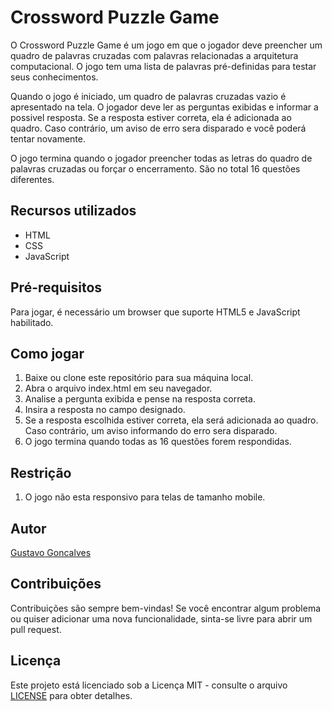 <h1>Crossword Puzzle Game</h1>

<p>O Crossword Puzzle Game é um jogo em que o jogador deve preencher um quadro de palavras cruzadas com palavras relacionadas a arquitetura computacional. O jogo tem uma lista de palavras pré-definidas para testar seus conhecimentos.</p>
<p>Quando o jogo é iniciado, um quadro de palavras cruzadas vazio é apresentado na tela. O jogador deve ler as perguntas exibidas e informar a possivel resposta. Se a resposta estiver correta, ela é adicionada ao quadro. Caso contrário, um aviso de erro sera disparado e você poderá tentar novamente.</p>
<p>O jogo termina quando o jogador preencher todas as letras do quadro de palavras cruzadas ou forçar o encerramento. São no total 16 questões diferentes.</p>

<h2>Recursos utilizados</h2>
<ul>
  <li>HTML</li>
  <li>CSS</li>
  <li>JavaScript</li>
</ul>

<h2>Pré-requisitos</h2>
<p>Para jogar, é necessário um browser que suporte HTML5 e JavaScript habilitado.</p>

<h2>Como jogar</h2>
<ol>
  <li>Baixe ou clone este repositório para sua máquina local.</li>
  <li>Abra o arquivo index.html em seu navegador.</li>
  <li>Analise a pergunta exibida e pense na resposta correta.</li>
  <li>Insira a resposta no campo designado.</li>
  <li>Se a resposta escolhida estiver correta, ela será adicionada ao quadro. Caso contrário, um aviso informando do erro sera disparado.</li>
  <li>O jogo termina quando todas as 16 questões forem respondidas.</li>
</ol>

<h2>Restrição</h2>
<ol>
  <li>O jogo não esta responsivo para telas de tamanho mobile.</li>
</ol>

<h2>Autor</h2>
<a href="https://github.com/gogoncalves"><p>Gustavo Goncalves</p></a>

<h2>Contribuições</h2>
<p>Contribuições são sempre bem-vindas! Se você encontrar algum problema ou quiser adicionar uma nova funcionalidade, sinta-se livre para abrir um pull request.</p>

<h2>Licença</h2>
<p>Este projeto está licenciado sob a Licença MIT - consulte o arquivo  <a href="https://github.com/gogoncalves/crossword-puzzle-game/blob/main/LICENSE.md">LICENSE</a> para obter detalhes.</p>

